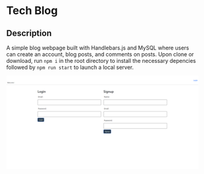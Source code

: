 # Tech Blog

## Description

A simple blog webpage built with Handlebars.js and MySQL where users can create an account, blog posts, and comments on posts. Upon clone or download, run ```npm i``` in the root directory to install the necessary depencies followed by ```npm run start``` to launch a local server.

![Screenshot](./images/screenshot.png)
